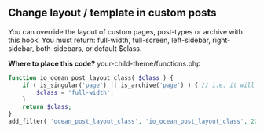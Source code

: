## Change layout / template in custom posts
You can override the layout of custom pages, post-types or archive with this hook. You must return: full-width, full-screen, left-sidebar, right-sidebar, both-sidebars, or default $class.

**Where to place this code?** 
your-child-theme/functions.php

```php
function io_ocean_post_layout_class( $class ) {
    if ( is_singular('page') || is_archive('page') ) { // i.e. it will set full-width layour for pages
        $class = 'full-width';
    }
    return $class;
}
add_filter( 'ocean_post_layout_class', 'io_ocean_post_layout_class', 20 );
```